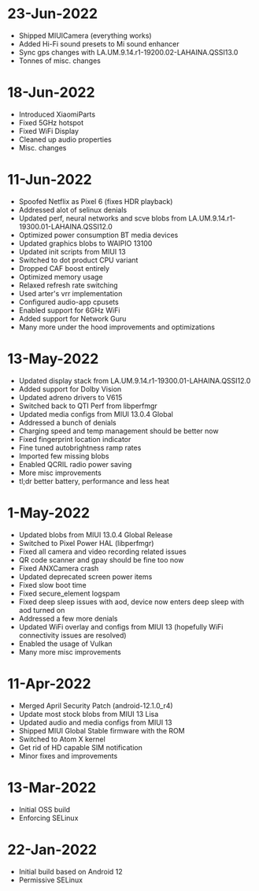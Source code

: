 # 23-Jun-2022
- Shipped MIUICamera (everything works)
- Added Hi-Fi sound presets to Mi sound enhancer
- Sync gps changes with LA.UM.9.14.r1-19200.02-LAHAINA.QSSI13.0
- Tonnes of misc. changes

# 18-Jun-2022
- Introduced XiaomiParts
- Fixed 5GHz hotspot
- Fixed WiFi Display
- Cleaned up audio properties
- Misc. changes

# 11-Jun-2022
- Spoofed Netflix as Pixel 6 (fixes HDR playback)
- Addressed alot of selinux denials
- Updated perf, neural networks and scve blobs from LA.UM.9.14.r1-19300.01-LAHAINA.QSSI12.0
- Optimized power consumption BT media devices
- Updated graphics blobs to WAIPIO 13100
- Updated init scripts from MIUI 13
- Switched to dot product CPU variant
- Dropped CAF boost entirely
- Optimized memory usage
- Relaxed refresh rate switching
- Used arter's vrr implementation 
- Configured audio-app cpusets
- Enabled support for 6GHz WiFi
- Added support for Network Guru
- Many more under the hood improvements and optimizations

# 13-May-2022
- Updated display stack from LA.UM.9.14.r1-19300.01-LAHAINA.QSSI12.0
- Added support for Dolby Vision
- Updated adreno drivers to V615
- Switched back to QTI Perf from libperfmgr
- Updated media configs from MIUI 13.0.4 Global
- Addressed a bunch of denials
- Charging speed and temp management should be better now
- Fixed fingerprint location indicator
- Fine tuned autobrightness ramp rates
- Imported few missing blobs 
- Enabled QCRIL radio power saving
- More misc improvements
- tl;dr better battery, performance and less heat 

# 1-May-2022
- Updated blobs from MIUI 13.0.4 Global Release
- Switched to Pixel Power HAL (libperfmgr)
- Fixed all camera and video recording related issues
- QR code scanner and gpay should be fine too now
- Fixed ANXCamera crash
- Updated deprecated screen power items 
- Fixed slow boot time
- Fixed secure_element logspam
- Fixed deep sleep issues with aod, device now enters deep sleep with aod turned on
- Addressed a few more denials
- Updated WiFi overlay and configs from MIUI 13 (hopefully WiFi connectivity issues are resolved)
- Enabled the usage of Vulkan 
- Many more misc improvements

# 11-Apr-2022
- Merged April Security Patch (android-12.1.0_r4)
- Update most stock blobs from MIUI 13 Lisa
- Updated audio and media configs from MIUI 13
- Shipped MIUI Global Stable firmware with the ROM
- Switched to Atom X kernel
- Get rid of HD capable SIM notification
- Minor fixes and improvements

# 13-Mar-2022
- Initial OSS build
- Enforcing SELinux

# 22-Jan-2022
- Initial build based on Android 12
- Permissive SELinux
